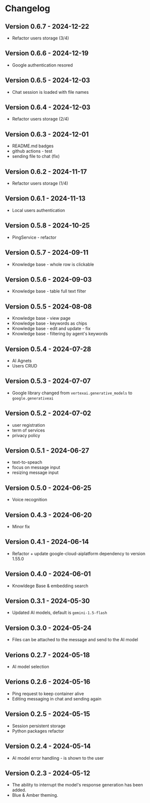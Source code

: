 # Changelog

## Version 0.6.7 - 2024-12-22

* Refactor users storage (3/4)

## Version 0.6.6 - 2024-12-19

* Google authentication resored

## Version 0.6.5 - 2024-12-03

* Chat session is loaded with file names

## Version 0.6.4 - 2024-12-03

* Refactor users storage (2/4)

## Version 0.6.3 - 2024-12-01

* README.md badges
* github actions - test
* sending file to chat (fix)

## Version 0.6.2 - 2024-11-17

* Refactor users storage (1/4)

## Version 0.6.1 - 2024-11-13

* Local users authentication

## Version 0.5.8 - 2024-10-25

* PingService - refactor

## Version 0.5.7 - 2024-09-11

* Knowledge base - whole row is clickable

## Version 0.5.6 - 2024-09-03

* Knowledge base - table full text filter

## Version 0.5.5 - 2024-08-08

* Knowledge base - view page
* Knowledge base - keywords as chips
* Knowledge base - edit and update - fix
* Knowledge base - filtering by agent's keywords

## Version 0.5.4 - 2024-07-28

* AI Agnets
* Users CRUD

## Version 0.5.3 - 2024-07-07

* Google library changed from `vertexai.generative_models` to `google.generativeai`

## Version 0.5.2 - 2024-07-02

* user registration
* term of services
* privacy policy

## Version 0.5.1 - 2024-06-27

* text-to-speach
* focus on message input
* resizing message input

## Version 0.5.0 - 2024-06-25

* Voice recognition

## Version 0.4.3 - 2024-06-20

* Minor fix

## Version 0.4.1 - 2024-06-14

* Refactor + update google-cloud-aiplatform dependency to version 1.55.0

## Version 0.4.0 - 2024-06-01

* Knowldege Base & embedding search

## Version 0.3.1 - 2024-05-30

* Updated AI models, default is `gemini-1.5-flash`

## Version 0.3.0 - 2024-05-24

* Files can be attached to the message and send to the AI model

## Verions 0.2.7 - 2024-05-18

* AI model selection

## Verions 0.2.6 - 2024-05-16

* Ping request to keep container alive
* Editing messaging in chat and sending again

## Version 0.2.5 - 2024-05-15

* Session persistent storage
* Python packages refactor

## Version 0.2.4 - 2024-05-14

* AI model error handling - is shown to the user

## Version 0.2.3 - 2024-05-12

* The ability to interrupt the model's response generation has been added.
* Blue & Amber theming.
